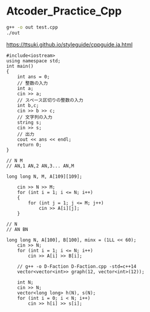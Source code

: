 # Atcoder_Practice_Cpp

```bash
g++ -o out test.cpp
./out 
```

https://ttsuki.github.io/styleguide/cppguide.ja.html

```example
#include<iostream>
using namespace std;
int main()
{
    int ans = 0;
    // 整数の入力
    int a;
    cin >> a;
    // スペース区切りの整数の入力
    int b,c;
    cin >> b >> c;
    // 文字列の入力
    string s;
    cin >> s;
    // 出力
    cout << ans << endl;
    return 0;
}
```

```input
// N M
// AN,1 AN,2 AN,3... AN,M

long long N, M, A[109][109];

    cin >> N >> M;
    for (int i = 1; i <= N; i++)
    {
        for (int j = 1; j <= M; j++)
            cin >> A[i][j];
    }
```

```input
// N
// AN BN

long long N, A[100], B[100], minx = (1LL << 60);
    cin >> N;
    for (int i = 1; i <= N; i++)
        cin >> A[i] >> B[i];
```

```vector
    // g++ -o D-Faction D-Faction.cpp -std=c++14
    vector<vector<int>> graph(12, vector<int>(12));
```

```vector
    int N;
    cin >> N;
    vector<long long> h(N), s(N);
    for (int i = 0; i < N; i++)
        cin >> h[i] >> s[i];
```
